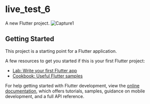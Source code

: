 # live_test_6

A new Flutter project.
![Capture1](https://github.com/raihansikdar/Ostad-Flutter-Development/assets/62495168/e7801ff0-80d6-4041-8978-363746a9cf32)


## Getting Started

This project is a starting point for a Flutter application.

A few resources to get you started if this is your first Flutter project:

- [Lab: Write your first Flutter app](https://docs.flutter.dev/get-started/codelab)
- [Cookbook: Useful Flutter samples](https://docs.flutter.dev/cookbook)

For help getting started with Flutter development, view the
[online documentation](https://docs.flutter.dev/), which offers tutorials,
samples, guidance on mobile development, and a full API reference.
